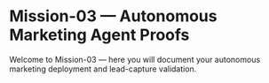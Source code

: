 # Mission-03 — Autonomous Marketing Agent Proofs
Welcome to Mission-03 — here you will document your autonomous marketing deployment and lead-capture validation.
